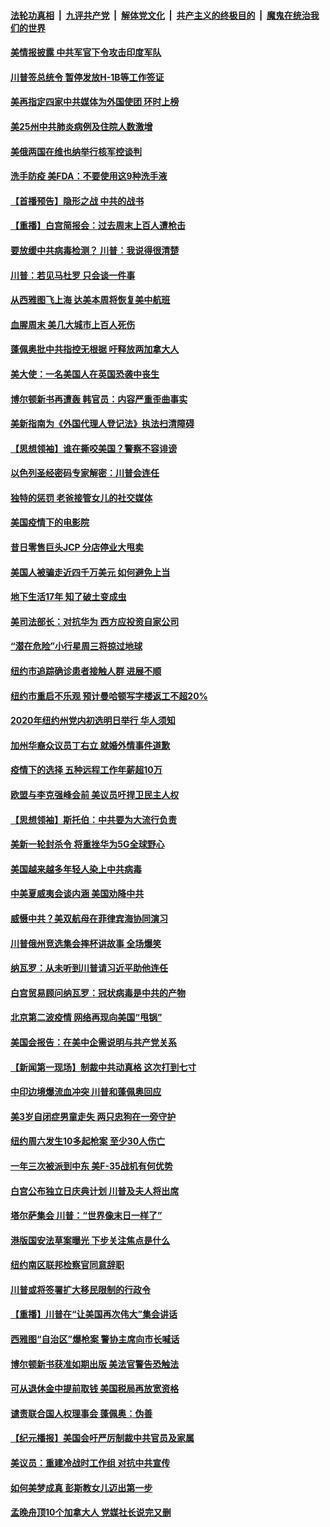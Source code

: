 ####  [法轮功真相](../../../../basic/blob/master/README.md?t=06230831) &nbsp;|&nbsp; [九评共产党](../../../../9ping.md/blob/master/README.md?t=06230831) &nbsp;|&nbsp; [解体党文化](../../../../jtdwh.md/blob/master/README.md?t=06230831)  &nbsp;|&nbsp; [共产主义的终极目的](../../../../gczydzjmd.md/blob/master/README.md?t=06230831) &nbsp;|&nbsp; [魔鬼在统治我们的世界](../../../../mgztzwmdsj.md/blob/master/README.md?t=06230831) 

#### [美情报披露 中共军官下令攻击印度军队](../pages/nsc412/n12205206.md?t=06230831) 

#### [川普签总统令 暂停发放H-1B等工作签证](../pages/nsc412/n12205286.md?t=06230831) 

#### [美再指定四家中共媒体为外国使团 环时上榜](../pages/nsc412/n12205059.md?t=06230831) 

#### [美25州中共肺炎病例及住院人数激增](../pages/nsc412/n12204895.md?t=06230831) 

#### [美俄两国在维也纳举行核军控谈判](../pages/nsc412/n12205020.md?t=06230831) 

#### [洗手防疫 美FDA：不要使用这9种洗手液](../pages/nsc412/n12204896.md?t=06230831) 

#### [【首播预告】隐形之战 中共的战书](../pages/nsc412/n12200980.md?t=06230831) 

#### [【重播】白宫简报会：过去周末上百人遭枪击](../pages/nsc412/n12204458.md?t=06230831) 

#### [要放缓中共病毒检测？ 川普：我说得很清楚](../pages/nsc412/n12204784.md?t=06230831) 

#### [川普：若见马杜罗 只会谈一件事](../pages/nsc412/n12204747.md?t=06230831) 

#### [从西雅图飞上海 达美本周将恢复美中航班](../pages/nsc412/n12204640.md?t=06230831) 

#### [血腥周末 美几大城市上百人死伤](../pages/nsc412/n12204490.md?t=06230831) 

#### [蓬佩奥批中共指控无根据 吁释放两加拿大人](../pages/nsc412/n12204564.md?t=06230831) 

#### [美大使：一名美国人在英国恐袭中丧生](../pages/nsc412/n12204415.md?t=06230831) 

#### [博尔顿新书再遭轰 韩官员：内容严重歪曲事实](../pages/nsc412/n12204194.md?t=06230831) 

#### [美新指南为《外国代理人登记法》执法扫清障碍](../pages/nsc412/n12203013.md?t=06230831) 

#### [【思想领袖】谁在撕咬美国？警察不容诽谤](../pages/nsc412/n12201992.md?t=06230831) 

#### [以色列圣经密码专家解密：川普会连任](../pages/nsc412/n12203622.md?t=06230831) 

#### [独特的惩罚  老爸接管女儿的社交媒体](../pages/nsc412/n12202897.md?t=06230831) 

#### [美国疫情下的电影院](../pages/nsc412/n12202867.md?t=06230831) 

#### [昔日零售巨头JCP 分店停业大甩卖](../pages/nsc412/n12202922.md?t=06230831) 

#### [美国人被骗走近四千万美元 如何避免上当](../pages/nsc412/n12202930.md?t=06230831) 

#### [地下生活17年 知了破土变成虫](../pages/nsc412/n12202962.md?t=06230831) 

#### [美司法部长：对抗华为 西方应投资自家公司](../pages/nsc412/n12203386.md?t=06230831) 

#### [“潜在危险”小行星周三将掠过地球](../pages/nsc412/n12202747.md?t=06230831) 

#### [纽约市追踪确诊患者接触人群  进展不顺](../pages/nsc412/n12203018.md?t=06230831) 

#### [纽约市重启不乐观 预计曼哈顿写字楼返工不超20%](../pages/nsc412/n12203023.md?t=06230831) 

#### [2020年纽约州党内初选明日举行 华人须知](../pages/nsc412/n12203026.md?t=06230831) 

#### [加州华裔众议员丁右立    就婚外情事件道歉](../pages/nsc412/n12203179.md?t=06230831) 

#### [疫情下的选择 五种远程工作年薪超10万](../pages/nsc412/n12190408.md?t=06230831) 

#### [欧盟与李克强峰会前 美议员吁捍卫民主人权](../pages/nsc412/n12202775.md?t=06230831) 

#### [【思想领袖】斯托伯：中共要为大流行负责](../pages/nsc412/n12115529.md?t=06230831) 

#### [美新一轮封杀令 将重挫华为5G全球野心](../pages/nsc412/n12202488.md?t=06230831) 

#### [美国越来越多年轻人染上中共病毒](../pages/nsc412/n12202590.md?t=06230831) 

#### [中美夏威夷会谈内涵 美国劝降中共](../pages/nsc412/n12202579.md?t=06230831) 

#### [威慑中共？美双航母在菲律宾海协同演习](../pages/nsc412/n12202399.md?t=06230831) 

#### [川普俄州竞选集会摔杯讲故事 全场爆笑](../pages/nsc412/n12202398.md?t=06230831) 

#### [纳瓦罗：从未听到川普请习近平助他连任](../pages/nsc412/n12202251.md?t=06230831) 

#### [白宫贸易顾问纳瓦罗：冠状病毒是中共的产物](../pages/nsc412/n12202027.md?t=06230831) 

#### [北京第二波疫情 网络再现向美国“甩锅”](../pages/nsc412/n12201996.md?t=06230831) 

#### [美国会报告：在美中企需说明与共产党关系](../pages/nsc412/n12199133.md?t=06230831) 

#### [【新闻第一现场】制裁中共动真格 这次打到七寸](../pages/nsc412/n12201730.md?t=06230831) 

#### [中印边境爆流血冲突 川普和蓬佩奥回应](../pages/nsc412/n12201068.md?t=06230831) 

#### [美3岁自闭症男童走失 两只忠狗在一旁守护](../pages/nsc412/n12201540.md?t=06230831) 

#### [纽约周六发生10多起枪案 至少30人伤亡](../pages/nsc412/n12201569.md?t=06230831) 

#### [一年三次被派到中东 美F-35战机有何优势](../pages/nsc412/n12193910.md?t=06230831) 

#### [白宫公布独立日庆典计划 川普及夫人将出席](../pages/nsc412/n12201111.md?t=06230831) 

#### [塔尔萨集会 川普：“世界像末日一样了”](../pages/nsc412/n12200981.md?t=06230831) 

#### [港版国安法草案曝光 下步关注焦点是什么](../pages/nsc412/n12200876.md?t=06230831) 

#### [纽约南区联邦检察官同意辞职](../pages/nsc412/n12200996.md?t=06230831) 

#### [川普或将签署扩大移民限制的行政令](../pages/nsc412/n12201017.md?t=06230831) 

#### [【重播】川普在“让美国再次伟大”集会讲话](../pages/nsc412/n12199351.md?t=06230831) 

#### [西雅图“自治区”爆枪案 警协主席向市长喊话](../pages/nsc412/n12200903.md?t=06230831) 

#### [博尔顿新书获准如期出版 美法官警告恐触法](../pages/nsc412/n12200486.md?t=06230831) 

#### [可从退休金中提前取钱  美国税局再放宽资格](../pages/nsc412/n12200725.md?t=06230831) 

#### [谴责联合国人权理事会 蓬佩奥：伪善](../pages/nsc412/n12200748.md?t=06230831) 

#### [【纪元播报】美国会吁严厉制裁中共官员及家属](../pages/nsc412/n12201402.md?t=06230831) 

#### [美议员：重建冷战时工作组 对抗中共宣传](../pages/nsc412/n12200449.md?t=06230831) 

#### [如何美梦成真 彭斯教女儿迈出第一步](../pages/nsc412/n12200401.md?t=06230831) 

#### [孟晚舟顶10个加拿大人 党媒社长说完又删](../pages/nsc412/n12200398.md?t=06230831) 

